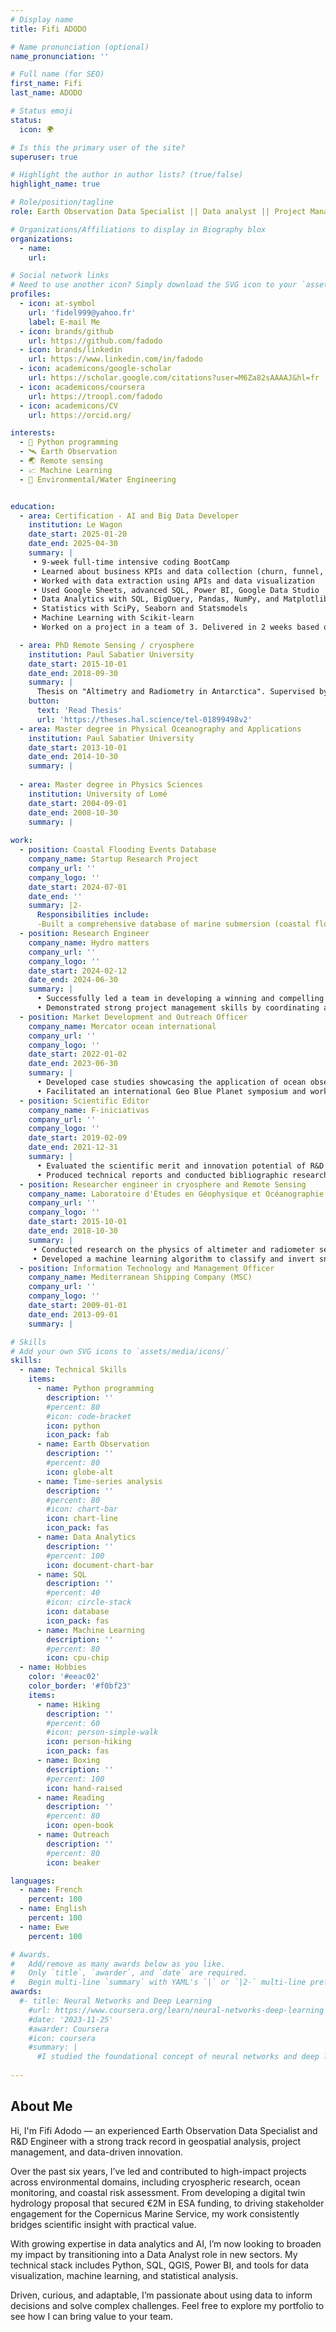 ```yaml
---
# Display name
title: Fifi ADODO

# Name pronunciation (optional)
name_pronunciation: ''

# Full name (for SEO)
first_name: Fifi
last_name: ADODO

# Status emoji
status:
  icon: 🌍

# Is this the primary user of the site?
superuser: true

# Highlight the author in author lists? (true/false)
highlight_name: true

# Role/position/tagline
role: Earth Observation Data Specialist || Data analyst || Project Management

# Organizations/Affiliations to display in Biography blox
organizations:
  - name: 
    url: 

# Social network links
# Need to use another icon? Simply download the SVG icon to your `assets/media/icons/` folder.
profiles:
  - icon: at-symbol
    url: 'fidel999@yahoo.fr'
    label: E-mail Me
  - icon: brands/github
    url: https://github.com/fadodo
  - icon: brands/linkedin
    url: https://www.linkedin.com/in/fadodo
  - icon: academicons/google-scholar
    url: https://scholar.google.com/citations?user=M6Za82sAAAAJ&hl=fr 
  - icon: academicons/coursera
    url: https://troopl.com/fadodo
  - icon: academicons/CV
    url: https://orcid.org/

interests:
  - 🐍 Python programming
  - 🛰️ Earth Observation  
  - 🌏 Remote sensing
  - 📈 Machine Learning
  - 🌊 Environmental/Water Engineering


education:
  - area: Certification - AI and Big Data Developer
    institution: Le Wagon
    date_start: 2025-01-20
    date_end: 2025-04-30
    summary: |
     • 9-week full-time intensive coding BootCamp
     • Learned about business KPIs and data collection (churn, funnel, CAC, AB test)
     • Worked with data extraction using APIs and data visualization
     • Used Google Sheets, advanced SQL, Power BI, Google Data Studio
     • Data Analytics with SQL, BigQuery, Pandas, NumPy, and Matplotlib
     • Statistics with SciPy, Seaborn and Statsmodels
     • Machine Learning with Scikit-learn
     • Worked on a project in a team of 3. Delivered in 2 weeks based on the analysis of book reviewer's reviews rating behaviour

  - area: PhD Remote Sensing / cryosphere
    institution: Paul Sabatier University
    date_start: 2015-10-01
    date_end: 2018-09-30
    summary: |
      Thesis on "Altimetry and Radiometry in Antarctica". Supervised by Dr. Frederique REMY and Dr. Ghislain PICARD.
    button:
      text: 'Read Thesis'
      url: 'https://theses.hal.science/tel-01899498v2'
  - area: Master degree in Physical Oceanography and Applications
    institution: Paul Sabatier University
    date_start: 2013-10-01
    date_end: 2014-10-30
    summary: |
  
  - area: Master degree in Physics Sciences
    institution: University of Lomé
    date_start: 2004-09-01
    date_end: 2008-10-30
    summary: |
     
work:
  - position: Coastal Flooding Events Database
    company_name: Startup Research Project
    company_url: ''
    company_logo: ''
    date_start: 2024-07-01
    date_end: ''
    summary: |2-
      Responsibilities include:
      -Built a comprehensive database of marine submersion (coastal flooding) events based on extreme total water level hindcasts.
  - position: Research Engineer
    company_name: Hydro matters
    company_url: ''
    company_logo: ''
    date_start: 2024-02-12
    date_end: 2024-06-30
    summary: |
      • Successfully led a team in developing a winning and compelling proposal for a highly competitive ESA tender on developing a hydrological digital twin
      • Demonstrated strong project management skills by coordinating and overseeing all aspects of the tender process
  - position: Market Development and Outreach Officer
    company_name: Mercator ocean international
    company_url: ''
    company_logo: ''
    date_start: 2022-01-02
    date_end: 2023-06-30
    summary: |
      • Developed case studies showcasing the application of ocean observation data in the blue economy, increasing stakeholder engagement
      • Facilitated an international Geo Blue Planet symposium and working group, promoting the use of ocean data for sustainable development
  - position: Scientific Editor
    company_name: F-iniciativas
    company_url: ''
    company_logo: ''
    date_start: 2019-02-09
    date_end: 2021-12-31
    summary: |
      • Evaluated the scientific merit and innovation potential of R&D projects, contributing to the approval of funding
      • Produced technical reports and conducted bibliographic research, ensuring compliance with strict quality standards
  - position: Researcher engineer in cryosphere and Remote Sensing
    company_name: Laboratoire d'Études en Géophysique et Océanographie Spatiales (LEGOS)
    company_url: ''
    company_logo: ''
    date_start: 2015-10-01
    date_end: 2018-10-30
    summary: |
     • Conducted research on the physics of altimeter and radiometer sensors over the Antarctic ice sheet, contributing to improved climate models
     • Developed a machine learning algorithm to classify and invert snow surface properties from satellite imagery, improving accuracy by 15% 
  - position: Information Technology and Management Officer
    company_name: Mediterranean Shipping Company (MSC)
    company_url: ''
    company_logo: ''
    date_start: 2009-01-01
    date_end: 2013-09-01
    summary: |

# Skills
# Add your own SVG icons to `assets/media/icons/`
skills:
  - name: Technical Skills
    items:
      - name: Python programming
        description: ''
        #percent: 80
        #icon: code-bracket
        icon: python
        icon_pack: fab
      - name: Earth Observation
        description: ''
        #percent: 80
        icon: globe-alt
      - name: Time-series analysis
        description: ''
        #percent: 80
        #icon: chart-bar
        icon: chart-line
        icon_pack: fas
      - name: Data Analytics
        description: ''
        #percent: 100
        icon: document-chart-bar
      - name: SQL
        description: ''
        #percent: 40
        #icon: circle-stack
        icon: database
        icon_pack: fas
      - name: Machine Learning
        description: ''
        #percent: 80
        icon: cpu-chip
  - name: Hobbies
    color: '#eeac02'
    color_border: '#f0bf23'
    items:
      - name: Hiking
        description: ''
        #percent: 60
        #icon: person-simple-walk
        icon: person-hiking
        icon_pack: fas
      - name: Boxing
        description: ''
        #percent: 100
        icon: hand-raised
      - name: Reading
        description: ''
        #percent: 80
        icon: open-book
      - name: Outreach
        description: ''
        #percent: 80
        icon: beaker

languages:
  - name: French
    percent: 100
  - name: English
    percent: 100
  - name: Ewe
    percent: 100

# Awards.
#   Add/remove as many awards below as you like.
#   Only `title`, `awarder`, and `date` are required.
#   Begin multi-line `summary` with YAML's `|` or `|2-` multi-line prefix and indent 2 spaces below.
awards:
  #- title: Neural Networks and Deep Learning
    #url: https://www.coursera.org/learn/neural-networks-deep-learning
    #date: '2023-11-25'
    #awarder: Coursera
    #icon: coursera
    #summary: |
      #I studied the foundational concept of neural networks and deep learning. By the end, I was familiar with the significant technological trends driving the rise of deep learning; build, train, and apply fully connected deep neural networks; implement efficient (vectorized) neural networks; identify key parameters in a neural network’s architecture; and apply deep learning to your own applications.
  
---
```


## About Me

Hi, I'm Fifi Adodo — an experienced Earth Observation Data Specialist and R&D Engineer with a strong track record in geospatial analysis, project management, and data-driven innovation.

Over the past six years, I’ve led and contributed to high-impact projects across environmental domains, including cryospheric research, ocean monitoring, and coastal risk assessment. From developing a digital twin hydrology proposal that secured €2M in ESA funding, to driving stakeholder engagement for the Copernicus Marine Service, my work consistently bridges scientific insight with practical value.

With growing expertise in data analytics and AI, I’m now looking to broaden my impact by transitioning into a Data Analyst role in new sectors. My technical stack includes Python, SQL, QGIS, Power BI, and tools for data visualization, machine learning, and statistical analysis.

Driven, curious, and adaptable, I’m passionate about using data to inform decisions and solve complex challenges. Feel free to explore my portfolio to see how I can bring value to your team.
